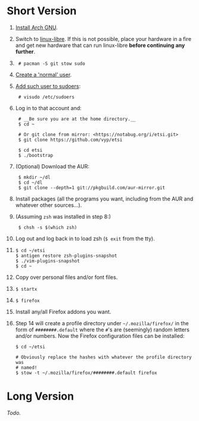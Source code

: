 # Short Version

1. [Install Arch GNU][1].

2. Switch to [linux-libre][2]. If this is not possible, place your hardware in
   a fire and get new hardware that can run linux-libre **before continuing any
   further**.

3.      # pacman -S git stow sudo

4. [Create a 'normal' user][3].

5. [Add such user to sudoers][4]:

        # visudo /etc/sudoers

6. Log in to that account and:

        # __Be sure you are at the home directory.__
        $ cd ~

        # Or git clone from mirror: <https://notabug.org/i/etsi.git>
        $ git clone https://github.com/vyp/etsi 

        $ cd etsi
        $ ./bootstrap

7. (Optional) Download the AUR:

        $ mkdir ~/dl
        $ cd ~/dl
        $ git clone --depth=1 git://pkgbuild.com/aur-mirror.git

8. Install packages (all the programs you want, including from the AUR and
   whatever other sources...).

9. (Assuming `zsh` was installed in step 8:)

        $ chsh -s $(which zsh)

10. Log out and log back in to load zsh (`$ exit` from the tty).

11.     $ cd ~/etsi
        $ antigen restore zsh-plugins-snapshot
        $ ./vim-plugins-snapshot
        $ cd ~

12. Copy over personal files and/or font files.

13.     $ startx

14.     $ firefox

15. Install any/all Firefox addons you want.

16. Step 14 will create a profile directory under `~/.mozilla/firefox/` in the
    form of `########.default` where the `#`'s are (seemingly) random letters
    and/or numbers. Now the Firefox configuration files can be installed:

        $ cd ~/etsi

        # Obviously replace the hashes with whatever the profile directory was
        # named!
        $ stow -t ~/.mozilla/firefox/########.default firefox

[1]: https://wiki.archlinux.org/index.php/installation_guide
[2]: https://aur.archlinux.org/packages/linux-libre/
[3]: https://wiki.archlinux.org/index.php/Users_and_groups#Example_adding_a_user
[4]: https://wiki.archlinux.org/index.php/Sudo#Example_Entries

# Long Version

*Todo.*
